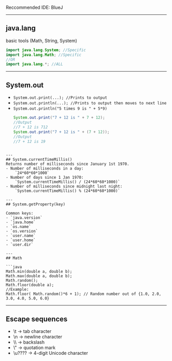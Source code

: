 Reccommended IDE: BlueJ

---
## java.lang
basic tools (Math, String, System)
```java
import java.lang.System; //Specific
import java.lang.Math; //Specific
//OR
import java.lang.*; //ALL
```

---
## System.out
- `System.out.print(...); //Prints to output`
- `System.out.println(...); //Prints to output then moves to next line`
- `System.out.println("5 times 9 is " + 5*9)`
	```java
	System.out.print("7 + 12 is " + 7 + 12); 
	//Output
	//7 + 12 is 712
	System.out.print("7 + 12 is " + (7 + 12));
	//Output
	//7 + 12 is 19
```

---
## System.currentTimeMillis()
Returns number of milliseconds since January 1st 1970.
- Number of milliseconds in a day:
	`24*60*60*1000`
- Number of days since 1 Jan 1970:
	`System.currentTimeMillis() / (24*60*60*1000)`
- Number of milliseconds since midnight last night: 
	`System.currentTimeMillis() % (24*60*60*1000)`

---
## System.getProperty(key)

Common keys:
- `java.version`
- `java.home`
- `os.name`
- `os.version`
- `user.name`
- `user.home`
- `user.dir`

---
## Math

```java
Math.min(double a, double b);
Math.max(double a, double b);
Math.random();
Math.floor(double a);
//Example:
Math.floor( Math.random()*6 + 1); // Random number out of {1.0, 2.0, 3.0, 4.0, 5.0, 6.0}
```

---
## Escape sequences

- \\t → tab character
- \\n → newline character
- \\\\ → backslash
- \\" → quotation mark
- \\u???? → 4-digit Unicode character

